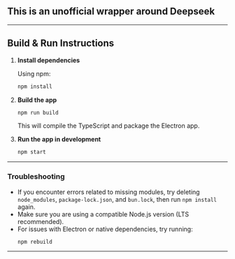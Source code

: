 ## This is an unofficial wrapper around Deepseek

---

## Build & Run Instructions

1. **Install dependencies**

   Using npm:
   ```sh
   npm install
   ```

2. **Build the app**

   ```sh
   npm run build
   ```
   This will compile the TypeScript and package the Electron app.

3. **Run the app in development**

   ```sh
   npm start
   ```

---

### Troubleshooting
- If you encounter errors related to missing modules, try deleting `node_modules`, `package-lock.json`, and `bun.lock`, then run `npm install` again.
- Make sure you are using a compatible Node.js version (LTS recommended).
- For issues with Electron or native dependencies, try running:
  ```sh
  npm rebuild
  ```

---